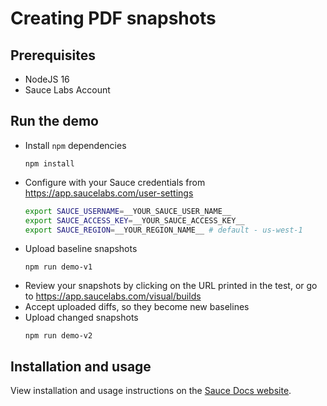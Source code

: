 # Creating PDF snapshots

## Prerequisites

-   NodeJS 16
-   Sauce Labs Account

## Run the demo

-   Install `npm` dependencies
    ```
    npm install
    ```
-   Configure with your Sauce credentials from https://app.saucelabs.com/user-settings
    ```sh
    export SAUCE_USERNAME=__YOUR_SAUCE_USER_NAME__
    export SAUCE_ACCESS_KEY=__YOUR_SAUCE_ACCESS_KEY__
    export SAUCE_REGION=__YOUR_REGION_NAME__ # default - us-west-1
    ```
-   Upload baseline snapshots
    ```
    npm run demo-v1
    ```
-   Review your snapshots by clicking on the URL printed in the test, or go to https://app.saucelabs.com/visual/builds
-   Accept uploaded diffs, so they become new baselines
-   Upload changed snapshots
    ```
    npm run demo-v2
    ```

## Installation and usage

View installation and usage instructions on the [Sauce Docs website](https://docs.saucelabs.com/visual-testing/). <!-- TODO: Add the actual documentation link -->
